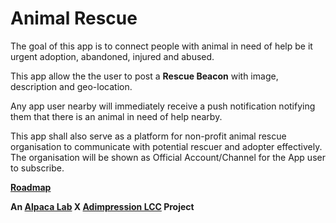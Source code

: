 # Animal Rescue

The goal of this app is to connect people with animal in need of help be it urgent adoption, abandoned, injured and abused.

This app allow the the user to post a **Rescue Beacon** with image, description and geo-location.

Any app user nearby will immediately receive a push notification notifying them that there is an animal in need of help nearby.

This app shall also serve as a platform for non-profit animal rescue organisation to communicate with potential rescuer and adopter effectively. The organisation will be shown as Official Account/Channel for the App user to subscribe.

**[Roadmap](https://trello.com/b/JtDFfnjv/animal-rescue-alpaca-x-adimpression-lcc)**

**An [Alpaca Lab](http://alpacalab.me) X [Adimpression LCC](http://adimpression.mobi) Project**
